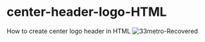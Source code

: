 # center-header-logo-HTML
How to create center logo header in HTML
![33metro-Recovered](https://user-images.githubusercontent.com/10207280/192206408-b6b1eebb-0dcb-412e-8d1f-522e243ef3cf.jpg)
